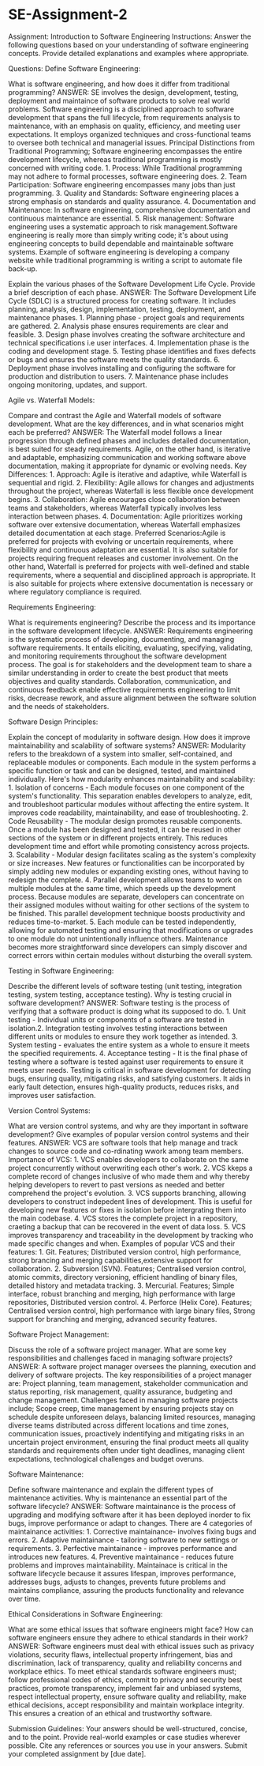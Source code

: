 # SE-Assignment-2
Assignment: Introduction to Software Engineering
Instructions:
Answer the following questions based on your understanding of software engineering concepts. Provide detailed explanations and examples where appropriate.

Questions:
Define Software Engineering:

What is software engineering, and how does it differ from traditional programming? 
ANSWER: SE involves the design, development, testing, deployment and maintaince of software products to solve real world problems. Software engineering is a disciplined approach to software development that spans the full lifecycle, from requirements analysis to maintenance, with an emphasis on quality, efficiency, and meeting user expectations. It employs organized techniques and cross-functional teams to oversee both technical and managerial issues. Principal Distinctions from Traditional Programming; Software engineering encompasses the entire development lifecycle, whereas traditional programming is mostly concerned with writing code. 1. Process: While Traditional programming may not adhere to formal processes, software engineering does. 2. Team Participation: Software engineering encompasses many jobs than just programming. 3. Quality and Standards: Software engineering places a strong emphasis on standards and quality assurance. 4. Documentation and Maintenance: In software engineering, comprehensive documentation and continuous maintenance are essential. 5. Risk management: Software engineering uses a systematic approach to risk management.Software engineering is really more than simply writing code; it's about using engineering concepts to build dependable and maintainable software systems. Example of software engineering is developing a company website while traditional programming is writing a script to automate file back-up.

Explain the various phases of the Software Development Life Cycle. Provide a brief description of each phase. 
ANSWER:  The Software Development Life Cycle (SDLC) is a structured process for creating software. It includes planning, analysis, design, implementation, testing, deployment, and maintenance phases. 1. Planning phase -  project goals and requirements are gathered. 2. Analysis phase ensures requirements are clear and feasible. 3. Design phase involves creating the software architecture and technical specifications i.e user interfaces. 4. Implementation phase is the coding and development stage. 5. Testing phase identifies and fixes defects or bugs and ensures the software meets the quality standards. 6. Deployment phase involves installing and configuring the software for production and distribution to users. 7. Maintenance phase includes ongoing monitoring, updates, and support.

Agile vs. Waterfall Models: 

Compare and contrast the Agile and Waterfall models of software development. What are the key differences, and in what scenarios might each be preferred? 
ANSWER: The Waterfall model follows a linear progression through defined phases and includes detailed documentation, is best suited for steady requirements. Agile, on the other hand, is iterative and adaptable, emphasizing communication and working software above documentation, making it appropriate for dynamic or evolving needs. 
Key Differences: 1. Approach: Agile is iterative and adaptive, while Waterfall is sequential and rigid. 2. Flexibility: Agile allows for changes and adjustments throughout the project, whereas Waterfall is less flexible once development begins. 3. Collaboration: Agile encourages close collaboration between teams and stakeholders, whereas Waterfall typically involves less interaction between phases. 4. Documentation: Agile prioritizes working software over extensive documentation, whereas Waterfall emphasizes detailed documentation at each stage. 
Preferred Scenarios:Agile is preferred for projects with evolving or uncertain requirements, where flexibility and continuous adaptation are essential. It is also suitable for projects requiring frequent releases and customer involvement. On the other hand, Waterfall is preferred for projects with well-defined and stable requirements, where a sequential and disciplined approach is appropriate. It is also suitable for projects where extensive documentation is necessary or where regulatory compliance is required.


Requirements Engineering: 

What is requirements engineering? Describe the process and its importance in the software development lifecycle. 
ANSWER: Requirements engineering is the systematic process of developing, documenting, and managing software requirements. It entails eliciting, evaluating, specifying, validating, and monitoring requirements throughout the software development process. The goal is for stakeholders and the development team to share a similar understanding in order to create the best product that meets objectives and quality standards. Collaboration, communication, and continuous feedback enable effective requirements engineering to limit risks, decrease rework, and assure alignment between the software solution and the needs of stakeholders.

Software Design Principles:

Explain the concept of modularity in software design. How does it improve maintainability and scalability of software systems? 
ANSWER: Modularity refers to the breakdown of a system into smaller, self-contained, and replaceable modules or components. Each module in the system performs a specific function or task and can be designed, tested, and maintained individually. 
Here's how modularity enhances maintainability and scalability: 1. Isolation of concerns - Each module focuses on one component of the system's functionality. This separation enables developers to analyze, edit, and troubleshoot particular modules without affecting the entire system. It improves code readability, maintainability, and ease of troubleshooting. 2. Code Reusability - The modular design promotes reusable components. Once a module has been designed and tested, it can be reused in other sections of the system or in different projects entirely. This reduces development time and effort while promoting consistency across projects. 3. Scalability - Modular design facilitates scaling as the system's complexity or size increases. New features or functionalities can be incorporated by simply adding new modules or expanding existing ones, without having to redesign the complete. 4. Parallel development allows teams to work on multiple modules at the same time, which speeds up the development process. Because modules are separate, developers can concentrate on their assigned modules without waiting for other sections of the system to be finished. This parallel development technique boosts productivity and reduces time-to-market. 5. Each module can be tested independently, allowing for automated testing and ensuring that modifications or upgrades to one module do not unintentionally influence others. Maintenance becomes more straightforward since developers can simply discover and correct errors within certain modules without disturbing the overall system.


Testing in Software Engineering:

Describe the different levels of software testing (unit testing, integration testing, system testing, acceptance testing). Why is testing crucial in software development? 
ANSWER: Software testing is the process of verifying that a software product is doing what its supposed to do. 1. Unit testing - Individual units or components of a software are tested in isolation.2. Integration testing involves testing interactions between different units or modules to ensure they work together as intended. 3. System testing - evaluates the entire system as a whole to ensure it meets the specified requirements. 4. Acceptance testing - It is the final phase of testing where a software is tested against user requirements to ensure it meets user needs.  Testing is critical in software development for detecting bugs, ensuring quality, mitigating risks, and satisfying customers. It aids in early fault detection, ensures high-quality products, reduces risks, and improves user satisfaction.

Version Control Systems:

What are version control systems, and why are they important in software development? Give examples of popular version control systems and their features. 
ANSWER: VCS are software tools that help manage and track changes to source code and co-rdinating wwork among team members. 
Importance of VCS: 1. VCS enables developers to collaborate on the same project concurrently without overwriting each other's work. 2. VCS kkeps a complete record of changes inclusive of who made them and why thereby helping developers to revert to past versions as needed and better comprehend the project's evolution. 3. VCS supports branching, allowing developers to construct indepedent lines of development. This is useful for developing new features or fixes in isolation before intergrating them into the main codebase. 4. VCS stores the complete project in a repository, craeting a backup that can be recovered in the event of data loss. 5. VCS improves transparency and traceability in the development by tracking who made specific changes and when.
Examples of popular VCS and their features: 1. Git. Features; Distributed version control, high performance, strong brancing and merging capabilities,extensive support for collaboration. 2. Subversion (SVN). Features; Centralised version control, atomic commits, directory versioning, efficient handling of binary files, detailed history and metadata tracking. 3. Mercurial. Features; Simple interface, robust branching and merging, high performance with large repositories, Distributed version control. 4. Perforce (Helix Core). Features; Centralised version control, high performance with large binary files, Strong support for branching and merging, advanced security features.

Software Project Management:

Discuss the role of a software project manager. What are some key responsibilities and challenges faced in managing software projects? 
ANSWER: A software project manager oversees the planning, execution and delivery of software projects. 
The key responsibilities of a project manager are: Project planning, team management, stakeholder communication and status reporting, risk management, quality assurance, budgeting and change management. 
Challenges faced in managing software projects include; Scope creep, time management by ensuring projects stay on schedule despite unforeseen delays, balancing limited resources, managing diverse teams distributed across different locations and time zones, communication issues, proactively indentifying and mitigating risks in an uncertain project environment, ensuring the final product meets all quality standards and requirements often under tight deadlines, managing client expectations, technological challenges and budget overuns.

Software Maintenance:

Define software maintenance and explain the different types of maintenance activities. Why is maintenance an essential part of the software lifecycle? 
ANSWER: Software maintainance is the process of upgrading and modifying software after it has been deployed inorder to fix bugs, improve performance or adapt to changes.
There are 4 categories of maintainance activities: 1. Corrective maintainance- involves fixing bugs and errors. 2. Adaptive maintainance - tailoring software to new settings or requirements. 3. Perfective maintainance - improves performance and introduces new features. 4. Preventive maintainance - reduces future problems and improves maintainability.
Maintainace is critical in the software lifecycle because it assures lifespan, improves performance, addresses bugs, adjusts to changes, prevents future problems and maintains compliance, assuring the products functionality and relevance over time.

Ethical Considerations in Software Engineering:

What are some ethical issues that software engineers might face? How can software engineers ensure they adhere to ethical standards in their work? 
ANSWER: Software engineers must deal with ethical issues such as privacy violations, security flaws, intellectual property infringement, bias and discrimination, lack of transparency, quality and reliability concerns and workplace ethics.
To meet ethical standards software engineers must; follow professional codes of ethics, commit to privacy and security best practices, promote transparency, implement fair and unbiased systems, respect intellectual property, ensure software quality and reliability, make ethical decisions, accept responsibility and maintain workplace integrity. This ensures a creation of an ethical and trustworthy software.

Submission Guidelines:
Your answers should be well-structured, concise, and to the point.
Provide real-world examples or case studies wherever possible.
Cite any references or sources you use in your answers.
Submit your completed assignment by [due date].
